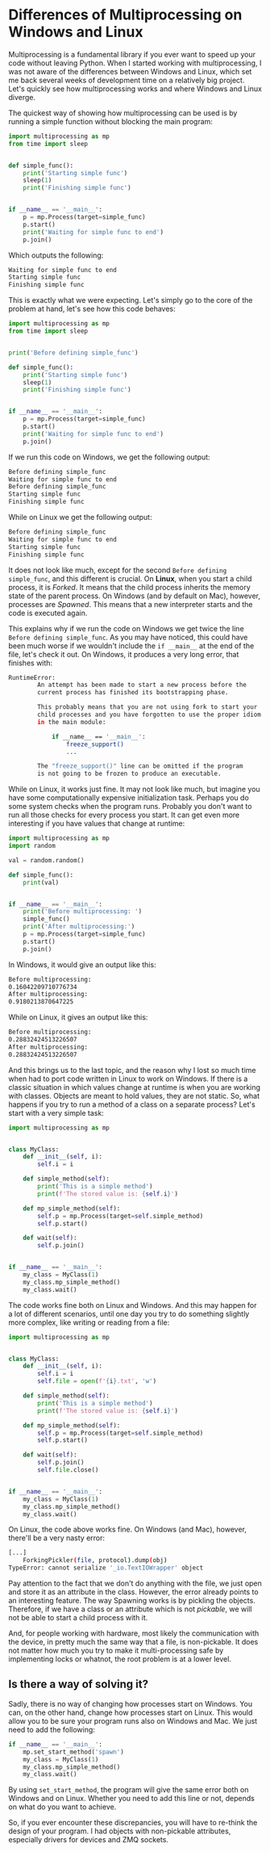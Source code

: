 # Differences of Multiprocessing on Windows and Linux

Multiprocessing is a fundamental library if you ever want to speed up your code without leaving Python. When I started working with multiprocessing, I was not aware of the differences between Windows and Linux, which set me back several weeks of development time on a relatively big project. Let's quickly see how multiprocessing works and where Windows and Linux diverge. 

The quickest way of showing how multiprocessing can be used is by running a simple function without blocking the main program:

```python
import multiprocessing as mp
from time import sleep


def simple_func():
    print('Starting simple func')
    sleep(1)
    print('Finishing simple func')


if __name__ == '__main__':
    p = mp.Process(target=simple_func)
    p.start()
    print('Waiting for simple func to end')
    p.join()
```

Which outputs the following:

```bash
Waiting for simple func to end
Starting simple func
Finishing simple func
```

This is exactly what we were expecting. Let's simply go to the core of the problem at hand, let's see how this code behaves: 

```python
import multiprocessing as mp
from time import sleep


print('Before defining simple_func')

def simple_func():
    print('Starting simple func')
    sleep(1)
    print('Finishing simple func')


if __name__ == '__main__':
    p = mp.Process(target=simple_func)
    p.start()
    print('Waiting for simple func to end')
    p.join()
```

If we run this code on Windows, we get the following output:

```bash
Before defining simple_func
Waiting for simple func to end
Before defining simple_func
Starting simple func
Finishing simple func
```

While on Linux we get the following output:

```bash
Before defining simple_func
Waiting for simple func to end
Starting simple func
Finishing simple func
```

It does not look like much, except for the second ``Before defining simple_func``, and this different is crucial. On **Linux**, when you start a child process, it is *Forked*. It means that the child process inherits the memory state of the parent process. On Windows (and by default on Mac), however, processes are *Spawned*. This means that a new interpreter starts and the code is executed again. 

This explains why if we run the code on Windows we get twice the line ``Before defining simple_func``. As you may have noticed, this could have been much worse if we wouldn't include the ``if __main__`` at the end of the file, let's check it out. On Windows, it produces a very long error, that finishes with:

```bash
RuntimeError: 
        An attempt has been made to start a new process before the
        current process has finished its bootstrapping phase.

        This probably means that you are not using fork to start your
        child processes and you have forgotten to use the proper idiom
        in the main module:

            if __name__ == '__main__':
                freeze_support()
                ...

        The "freeze_support()" line can be omitted if the program
        is not going to be frozen to produce an executable.
```

While on Linux, it works just fine. It may not look like much, but imagine you have some computationally expensive initialization task. Perhaps you do some system checks when the program runs. Probably you don't want to run all those checks for every process you start. It can get even more interesting if you have values that change at runtime:

```python
import multiprocessing as mp
import random

val = random.random()

def simple_func():
    print(val)


if __name__ == '__main__':
    print('Before multiprocessing: ')
    simple_func()
    print('After multiprocessing:')
    p = mp.Process(target=simple_func)
    p.start()
    p.join()
```

In Windows, it would give an output like this:

```bash
Before multiprocessing:
0.16042209710776734
After multiprocessing:
0.9180213870647225
```

While on Linux, it gives an output like this:

```bash
Before multiprocessing:
0.28832424513226507
After multiprocessing:
0.28832424513226507
```

And this brings us to the last topic, and the reason why I lost so much time when had to port code written in Linux to work on Windows. If there is a classic situation in which values change at runtime is when you are working with classes. Objects are meant to hold values, they are not static. So, what happens if you try to run a method of a class on a separate process? Let's start with a very simple task:

```python
import multiprocessing as mp


class MyClass:
    def __init__(self, i):
        self.i = i

    def simple_method(self):
        print('This is a simple method')
        print(f'The stored value is: {self.i}')

    def mp_simple_method(self):
        self.p = mp.Process(target=self.simple_method)
        self.p.start()

    def wait(self):
        self.p.join()


if __name__ == '__main__':
    my_class = MyClass(1)
    my_class.mp_simple_method()
    my_class.wait()
```

The code works fine both on Linux and Windows. And this may happen for a lot of different scenarios, until one day you try to do something slightly more complex, like writing or reading from a file:

```python
import multiprocessing as mp


class MyClass:
    def __init__(self, i):
        self.i = i
        self.file = open(f'{i}.txt', 'w')

    def simple_method(self):
        print('This is a simple method')
        print(f'The stored value is: {self.i}')

    def mp_simple_method(self):
        self.p = mp.Process(target=self.simple_method)
        self.p.start()

    def wait(self):
        self.p.join()
        self.file.close()


if __name__ == '__main__':
    my_class = MyClass(1)
    my_class.mp_simple_method()
    my_class.wait()
```

On Linux, the code above works fine. On Windows (and Mac), however, there'll be a very nasty error:

```bash
[...]
    ForkingPickler(file, protocol).dump(obj)
TypeError: cannot serialize '_io.TextIOWrapper' object
```

Pay attention to the fact that we don't do anything with the file, we just open and store it as an attribute in the class. However, the error already points to an interesting feature. The way Spawning works is by pickling the objects. Therefore, if we have a class or an attribute which is not *pickable*, we will not be able to start a child process with it. 

And, for people working with hardware, most likely the communication with the device, in pretty much the same way that a file, is non-pickable. It does not matter how much you try to make it multi-processing safe by implementing locks or whatnot, the root problem is at a lower level. 

## Is there a way of solving it?
Sadly, there is no way of changing how processes start on Windows. You can, on the other hand, change how processes start on Linux. This would allow you to be sure your program runs also on Windows and Mac. We just need to add the following:

```python
if __name__ == '__main__':
    mp.set_start_method('spawn')
    my_class = MyClass(1)
    my_class.mp_simple_method()
    my_class.wait()
```

By using ``set_start_method``, the program will give the same error both on Windows and on Linux. Whether you need to add this line or not, depends on what do you want to achieve. 

So, if you ever encounter these discrepancies, you will have to re-think the design of your program. I had objects with non-pickable attributes, especially drivers for devices and ZMQ sockets. 